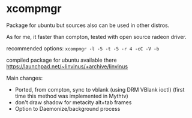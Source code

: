 xcompmgr
========

Package for ubuntu but sources also can be used in other distros.

As for me, it faster than compton, tested with open source radeon driver.

recommended options:
`xcompmgr -l -5 -t -5 -r 4 -cC -V -b`

compiled package for ubuntu available there https://launchpad.net/~linvinus/+archive/linvinus

Main changes:
 * Ported, from compton, sync to vblank (using DRM VBlank ioctl) (first time this method was implemented in Mythtv)
 * don't draw shadow for metacity alt+tab frames
 * Option to Daemonize/background process
